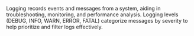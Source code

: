 Logging records events and messages from a system, aiding in troubleshooting, monitoring, and performance analysis.
Logging levels (DEBUG, INFO, WARN, ERROR, FATAL) categorize messages by severity to help prioritize and filter logs effectively.
